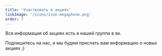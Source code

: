 ```yaml
---
title: 'Участвовать в акциях'
linkImage: '/icons/icon-megaphone.png'
order: 7
---
```


Вся информация об акциях есть в нашей группе в вк.

Подпишитесь на нас, и мы будем прислать вам информацию о новых акциях ;)
